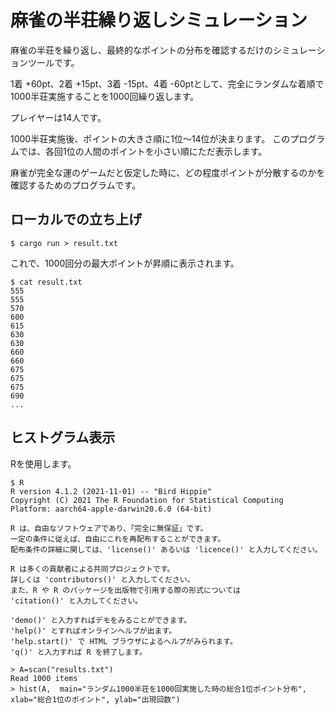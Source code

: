 # 麻雀の半荘繰り返しシミュレーション

麻雀の半荘を繰り返し、最終的なポイントの分布を確認するだけのシミュレーションツールです。

1着 +60pt、2着 +15pt、3着 -15pt、4着 -60ptとして、完全にランダムな着順で1000半荘実施することを1000回繰り返します。

プレイヤーは14人です。

1000半荘実施後、ポイントの大きさ順に1位〜14位が決まります。
このプログラムでは、各回1位の人間のポイントを小さい順にただ表示します。

麻雀が完全な運のゲームだと仮定した時に、どの程度ポイントが分散するのかを確認するためのプログラムです。

## ローカルでの立ち上げ

```console
$ cargo run > result.txt
```

これで、1000回分の最大ポイントが昇順に表示されます。

```console
$ cat result.txt
555
555
570
600
615
630
630
660
660
675
675
675
690
...
```

## ヒストグラム表示
Rを使用します。

```console
$ R
R version 4.1.2 (2021-11-01) -- "Bird Hippie"
Copyright (C) 2021 The R Foundation for Statistical Computing
Platform: aarch64-apple-darwin20.6.0 (64-bit)

R は、自由なソフトウェアであり、「完全に無保証」です。 
一定の条件に従えば、自由にこれを再配布することができます。 
配布条件の詳細に関しては、'license()' あるいは 'licence()' と入力してください。 

R は多くの貢献者による共同プロジェクトです。 
詳しくは 'contributors()' と入力してください。 
また、R や R のパッケージを出版物で引用する際の形式については 
'citation()' と入力してください。 

'demo()' と入力すればデモをみることができます。 
'help()' とすればオンラインヘルプが出ます。 
'help.start()' で HTML ブラウザによるヘルプがみられます。 
'q()' と入力すれば R を終了します。

> A=scan("results.txt")
Read 1000 items
> hist(A,  main="ランダム1000半荘を1000回実施した時の総合1位ポイント分布", xlab="総合1位のポイント", ylab="出現回数")
```